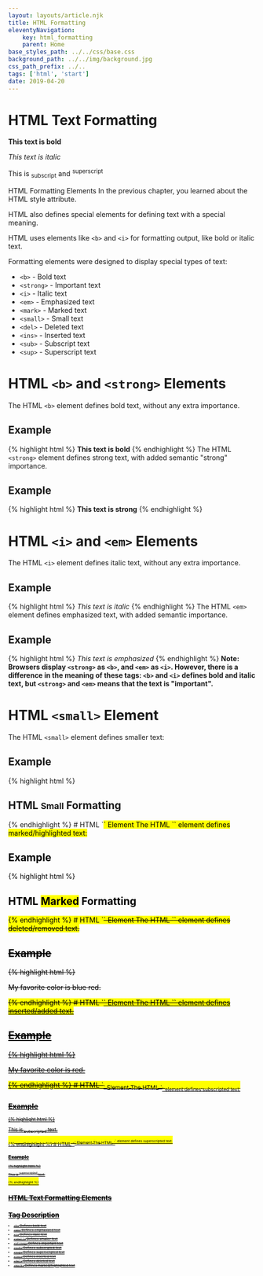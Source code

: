 ```yaml
---
layout: layouts/article.njk
title: HTML Formatting
eleventyNavigation:
    key: html_formatting
    parent: Home
base_styles_path: ../../css/base.css
background_path: ../../img/background.jpg
css_path_prefix: ../..
tags: ['html', 'start']
date: 2019-04-20
---
```


# HTML Text Formatting

<strong>This text is bold</strong>

<em> This text is italic </em>

This is <sub>subscript</sub> and <sup>superscript</sup>

HTML Formatting Elements
In the previous chapter, you learned about the HTML style attribute.

HTML also defines special elements for defining text with a special meaning.

HTML uses elements like `<b>` and `<i>` for formatting output, like bold or italic text.

Formatting elements were designed to display special types of text:

- `<b>` - Bold text
- `<strong>` - Important text
- `<i>` - Italic text
- `<em>` - Emphasized text
- `<mark>` - Marked text
- `<small>` - Small text
- `<del>` - Deleted text
- `<ins>` - Inserted text
- `<sub>` - Subscript text
- `<sup>` - Superscript text

# HTML `<b>` and `<strong>` Elements

The HTML `<b>` element defines bold text, without any extra importance.

## Example

{% highlight html %}
<b>This text is bold</b>
{% endhighlight %}
The HTML `<strong>` element defines strong text, with added semantic "strong" importance.

## Example

{% highlight html %}
<strong>This text is strong</strong>
{% endhighlight %}

# HTML `<i>` and `<em>` Elements

The HTML `<i>` element defines italic text, without any extra importance.

## Example

{% highlight html %}
<i>This text is italic</i>
{% endhighlight %}
The HTML `<em>` element defines emphasized text, with added semantic importance.

## Example

{% highlight html %}
<em>This text is emphasized</em>
{% endhighlight %}
<strong>Note: Browsers display `<strong>` as `<b>`, and `<em>` as `<i>`. However, there is a difference in the meaning of these tags: `<b>` and `<i>` defines bold and italic text, but `<strong>` and `<em>` means that the text is "important".</strong>

# HTML `<small>` Element

The HTML `<small>` element defines smaller text:

## Example

{% highlight html %}

<h2>HTML <small>Small</small> Formatting</h2>
{% endhighlight %}
# HTML `<mark>` Element
The HTML `<mark>` element defines marked/highlighted text:

## Example

{% highlight html %}

<h2>HTML <mark>Marked</mark> Formatting</h2>
{% endhighlight %}
# HTML `<del>` Element
The HTML `<del>` element defines deleted/removed text.

## Example

{% highlight html %}

<p>My favorite color is <del>blue</del> red.</p>
{% endhighlight %}
# HTML `<ins>` Element
The HTML `<ins>` element defines inserted/added text.

## Example

{% highlight html %}

<p>My favorite <ins>color</ins> is red.</p>
{% endhighlight %}
# HTML `<sub>` Element
The HTML `<sub>` element defines subscripted text.

## Example

{% highlight html %}

<p>This is <sub>subscripted</sub> text.</p>
{% endhighlight %}
# HTML `<sup>` Element
The HTML `<sup>` element defines superscripted text.

## Example

{% highlight html %}

<p>This is <sup>superscripted</sup> text.</p>
{% endhighlight %}

# HTML Text Formatting Elements

# Tag Description

- `<b>` Defines bold text
- `<em>` Defines emphasized text
- `<i>` Defines italic text
- `<small>` Defines smaller text
- `<strong>` Defines important text
- `<sub>` Defines subscripted text
- `<sup>` Defines superscripted text
- `<ins>` Defines inserted text
- `<del>` Defines deleted text
- `<mark>` Defines marked/highlighted text
